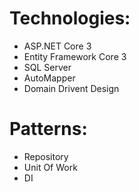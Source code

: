 # Technologies:
- ASP.NET Core 3
- Entity Framework Core 3
- SQL Server
- AutoMapper
- Domain Drivent Design
# Patterns:
- Repository 
- Unit Of Work
- DI
